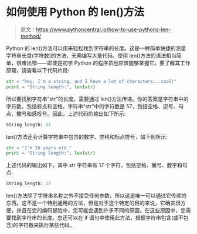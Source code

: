 # 如何使用 Python 的 len()方法

> 原文：<https://www.pythoncentral.io/how-to-use-pythons-len-method/>

Python 的 len()方法可以用来轻松找到字符串的长度。这是一种简单快捷的测量字符串长度(字符数)的方法，无需编写大量代码。使用 len()方法的语法相当简单，很难出错——即使是初学 Python 的程序员也应该能够掌握它。要了解其工作原理，请查看以下代码片段:

```py
str = "hey, I'm a string, and I have a lot of characters...cool!"
print = "String length:", len(str)
```

所以要找到字符串“str”的长度，需要通过 len()方法传递。你的答案是字符串中的字符数，包括标点和空格。字符串“str”中的字符数是 57，包括空格、逗号、句点、撇号和感叹号。因此，上述代码的输出如下所示:

```py
String length: 57
```

len()方法还会计算字符串中包含的数字、空格和标点符号，如下例所示:

```py
str = "I'm 26 years old."
print = "String length:", len(str)
```

上述代码的输出如下，其中 str 字符串有 17 个字符，包括空格、撇号、数字和句点:

```py
String length: 17
```

len()方法除了字符串名称之外不接受任何参数，所以这是唯一可以通过它传递的东西。这不是一个特别通用的方法，但是对于这个特定的目的来说，它确实很方便，并且在您的编码冒险中，您可能会遇到许多不同的原因，在这些原因中，您需要找到字符串的长度。您还可以在 if 语句中使用此方法，根据字符串包含(或不包含)的字符数来执行某些代码。